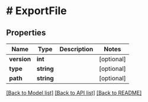 # # ExportFile

## Properties

Name | Type | Description | Notes
------------ | ------------- | ------------- | -------------
**version** | **int** |  | [optional]
**type** | **string** |  | [optional]
**path** | **string** |  | [optional]

[[Back to Model list]](../../README.md#models) [[Back to API list]](../../README.md#endpoints) [[Back to README]](../../README.md)
